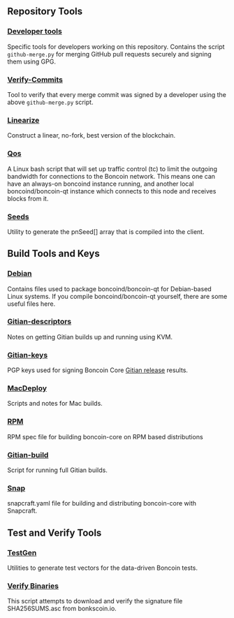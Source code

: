 Repository Tools
---------------------

### [Developer tools](/contrib/devtools) ###
Specific tools for developers working on this repository.
Contains the script `github-merge.py` for merging GitHub pull requests securely and signing them using GPG.

### [Verify-Commits](/contrib/verify-commits) ###
Tool to verify that every merge commit was signed by a developer using the above `github-merge.py` script.

### [Linearize](/contrib/linearize) ###
Construct a linear, no-fork, best version of the blockchain.

### [Qos](/contrib/qos) ###

A Linux bash script that will set up traffic control (tc) to limit the outgoing bandwidth for connections to the Boncoin network. This means one can have an always-on boncoind instance running, and another local boncoind/boncoin-qt instance which connects to this node and receives blocks from it.

### [Seeds](/contrib/seeds) ###
Utility to generate the pnSeed[] array that is compiled into the client.

Build Tools and Keys
---------------------

### [Debian](/contrib/debian) ###
Contains files used to package boncoind/boncoin-qt
for Debian-based Linux systems. If you compile boncoind/boncoin-qt yourself, there are some useful files here.

### [Gitian-descriptors](/contrib/gitian-descriptors) ###
Notes on getting Gitian builds up and running using KVM.

### [Gitian-keys](/contrib/gitian-keys)
PGP keys used for signing Boncoin Core [Gitian release](/doc/release-process.md) results.

### [MacDeploy](/contrib/macdeploy) ###
Scripts and notes for Mac builds.

### [RPM](/contrib/rpm) ###
RPM spec file for building boncoin-core on RPM based distributions

### [Gitian-build](/contrib/gitian-build.sh) ###
Script for running full Gitian builds.

### [Snap](/contrib/snap) ###
snapcraft.yaml file for building and distributing boncoin-core with Snapcraft.

Test and Verify Tools
---------------------

### [TestGen](/contrib/testgen) ###
Utilities to generate test vectors for the data-driven Boncoin tests.

### [Verify Binaries](/contrib/verifybinaries) ###
This script attempts to download and verify the signature file SHA256SUMS.asc from bonkscoin.io.
